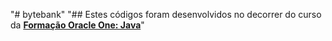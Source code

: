 "# bytebank" 
"## Estes códigos foram desenvolvidos no decorrer do curso da [**Formação Oracle One: Java**](https://cursos.alura.com.br/formacao-oracleone-java)"